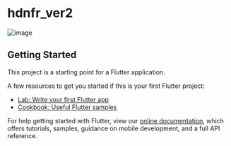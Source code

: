 # hdnfr_ver2

![image](https://user-images.githubusercontent.com/89138046/153026401-966fa9db-2231-4fb9-aca9-a9a1076b8af8.png)


## Getting Started

This project is a starting point for a Flutter application.

A few resources to get you started if this is your first Flutter project:

- [Lab: Write your first Flutter app](https://flutter.dev/docs/get-started/codelab)
- [Cookbook: Useful Flutter samples](https://flutter.dev/docs/cookbook)

For help getting started with Flutter, view our
[online documentation](https://flutter.dev/docs), which offers tutorials,
samples, guidance on mobile development, and a full API reference.

